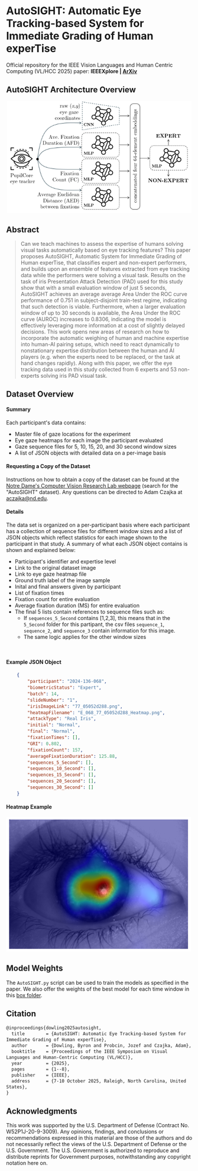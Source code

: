 # AutoSIGHT: Automatic Eye Tracking-based System for Immediate Grading of Human experTise

Official repository for the IEEE Vision Languages and Human Centric Computing (VL/HCC 2025) paper: **IEEEXplore | [ArXiv](https://arxiv.org/abs/2508.01015)**

## AutoSIGHT Architecture Overview

<p align="center">
  <img src="Image_Assets/network_diagram.png" width="500" />
</p>

## Abstract
> Can we teach machines to assess the expertise of humans solving visual tasks automatically based on eye tracking features? This paper proposes AutoSIGHT, Automatic System for Immediate Grading of Human experTise, that classifies expert and non-expert performers, and builds upon an ensemble of features extracted from eye tracking data while the performers were solving a visual task. Results on the task of iris Presentation Attack Detection (PAD) used for this study show that with a small evaluation window of just 5 seconds, AutoSIGHT achieves an average average Area Under the ROC curve performance of 0.751 in subject-disjoint train-test regime, indicating that such detection is viable. Furthermore, when a larger evaluation window of up to 30 seconds is available, the Area Under the ROC curve (AUROC) increases to 0.8306, indicating the model is effectively leveraging more information at a cost of slightly delayed decisions. This work opens new areas of research on how to incorporate the automatic weighing of human and machine expertise into human-AI pairing setups, which need to react dynamically to nonstationary expertise distribution between the human and AI players (e.g. when the experts need to be replaced, or the task at hand changes rapidly). Along with this paper, we offer the eye tracking data used in this study collected from 6 experts and 53 non-experts solving iris PAD visual task.

## Dataset Overview
#### Summary
Each participant's data contains:
* Master file of gaze locations for the experiment
* Eye gaze heatmaps for each image the participant evaluated
* Gaze sequence files for 5, 10, 15, 20, and 30 second window sizes
* A list of JSON objects with detailed data on a per-image basis

#### Requesting a Copy of the Dataset
Instructions on how to obtain a copy of the dataset can be found at the [Notre Dame's Computer Vision Research Lab webpage](https://cvrl.nd.edu/projects/data) (search for the "AutoSIGHT" dataset). Any questions can be directed to Adam Czajka at aczajka@nd.edu.

#### Details
The data set is organized on a per-participant basis where each participant has a collection of sequence files for different window sizes and a list of JSON objects which reflect statistics for each image shown to the participant in that study. A summary of what each JSON object contains is shown and explained below:

* Participant's identifier and expertise level
* Link to the original dataset image
* Link to eye gaze heatmap file
* Ground truth label of the image sample
* Inital and final answers given by participant
* List of fixation times
* Fixation count for entire evaluation
* Average fixation duration (MS) for entire evaluation
* The final 5 lists contain references to sequence files such as:
    * If `sequences_5_Second` contains [1,2,3], this means that in the `5_Second` folder for this partipant, the csv files `sequence_1`, `sequence_2`, and `sequence_3` contain information for this image.
    * The same logic applies for the other window sizes
<br>

#### Example JSON Object
```json  
    {
        "participant": "2024-136-068",
        "biometricStatus": "Expert",
        "batch": 14,
        "slideNumber": "1",
        "irisImageLink": "77_05052d288.png",
        "heatmapFilename": "E_068_77_05052d288_Heatmap.png",
        "attackType": "Real Iris",
        "initial": "Normal",
        "final": "Normal",
        "fixationTimes": [],
        "GRI": 0.802,
        "fixationCount": 157,
        "averageFixationDuration": 125.88,
        "sequences_5_Second": [],
        "sequences_10_Second": [],
        "sequences_15_Second": [],
        "sequences_20_Second": [],
        "sequences_30_Second": []
    }
```

#### Heatmap Example
<p align="left">
  <img src="Image_Assets/E_068_88_06117d752_Heatmap.png" width="500" />
</p>

## Model Weights

The `AutoSIGHT.py` script can be used to train the models as specified in the paper. We also offer the weights of the best model for each time window in this [box folder](https://notredame.box.com/s/apxk1f3zo9hoecmb4fenui2gvpmujl9n).

## Citation
```
@inproceedings{dowling2025autosight,
  title        = {AutoSIGHT: Automatic Eye Tracking-based System for Immediate Grading of Human experTise},
  author       = {Dowling, Byron and Probcin, Jozef and Czajka, Adam},
  booktitle    = {Proceedings of the IEEE Symposium on Visual Languages and Human-Centric Computing (VL/HCC)},
  year         = {2025},
  pages        = {1--8},
  publisher    = {IEEE},
  address      = {7-10 October 2025, Raleigh, North Carolina, United States},
}
```

## Acknowledgments

This work was supported by the U.S. Department of Defense (Contract No. W52P1J-20-9-3009). Any opinions, findings, and conclusions or recommendations expressed in this material are those of the authors and do not necessarily reflect the views of the U.S. Department of Defense or the U.S. Government. The U.S. Government is authorized to reproduce and distribute reprints for Government purposes, notwithstanding any copyright notation here on.
